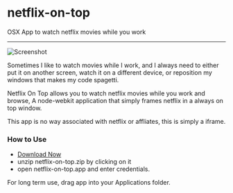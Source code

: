 netflix-on-top
==============

OSX App to watch netflix movies while you work

-----------

![Screenshot](https://raw.github.com/wookiecooking/netflix-on-top/master/screenshot.png)

Sometimes I like to watch movies while I work, and I always need to either put it on another screen, watch it on a different device, or reposition my windows that makes my code spagetti.

Netflix On Top allows you to watch netflix movies while you work and browse, A node-webkit application that simply frames netflix in a always on top window. 

This app is no way associated with netflix or affliates, this is simply a iframe.

### How to Use
* [Download Now](https://github.com/wookiecooking/netflix-on-top/zipball/master/)
* unzip netflix-on-top.zip by clicking on it
* open netflix-on-top.app and enter credentials.

For long term use, drag app into your Applications folder.


